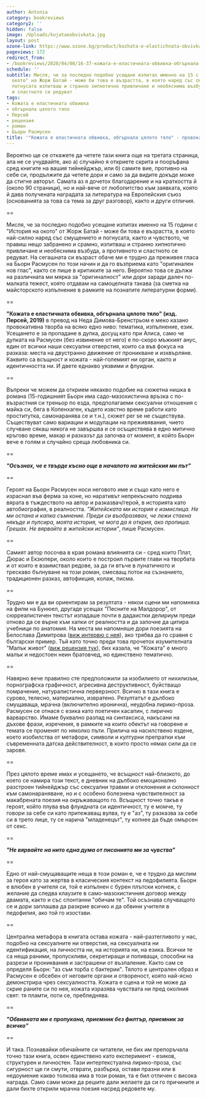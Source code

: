 ```yaml
---
author: Antonia
category: bookreviews
category2: ''
hidden: false
image: /Uploads/kojataeobvivkata.jpg
layout: post
ozone-link: https://www.ozone.bg/product/kozhata-e-elastichnata-obvivka-obgarnala-tsyaloto-tyalo/
pageviews: 172
redirect_from:
- /bookreviews/2020/04/08/16-37-кожата-е-еластичната-обвивка-обгърнала-цялото-тяло
schedule: ''
subtitle: Мисля, че за последно подобно усещане изпитах именно на 15 с "История на
  окото" на Жорж Батай - може би това е възрастта, в която наред със смущението и
  погнусата изпитваш и странно хипнотично привличане и необяснима възбуда, а противното
  и сластното се редуват
tags:
- Кожата е еластичната обвивка
- обгърнала цялото тяло
- Персей
- рецензия
- роман
- Бьорн Расмусен
title: '"Кожата е еластичната обвивка, обгърнала цялото тяло" - провокативна или непосоносима?'
---
```


Вероятно ще се откажете да четете тази книга още на третата страница, ала не се учудвайте, ако a) случайно я откриете скрита и пооръфана сред книгите на вашия тийнейджър, или б) самите вие, противно на себе си, продължите да четете дори и само за да видите докъде може да стигне авторът. Самата аз я дочетох благодарение и на краткостта й (около 90 страници), но и най-вече от любопитство към заявката, която й дава получената наградата за литература на Европейския съюз (основанията за това са тема за друг разговор), както и други отличия. 

\==

Мисля, че за последно подобно усещане изпитах именно на 15 години с "История на окото" от Жорж Батай - може би това е възрастта, в която най-силно наред със смущението и погнусата, както и чувството, че правиш нещо забранено и срамно, изпитваш и странно хипнотично привличане и необяснима възбуда, а противното и сластното се редуват. На сегашната си възраст обаче ми е трудно да преживея гласа на Бьорн Расмусен по този начин и да го възприема като "оригинален нов глас", както се пише в критиките за него. Вероятно това се дължи на различната ми мярка за "оригиналност" или дори заради далеч по-малката тежест, която отдавам на самоцелната такава (за сметка на майсторското изпълнение в рамките на познатите литературни форми). 

\==

**"Кожата е еластичната обвивка, обгърнала цялото тяло" (изд. Персей, 2019)** в превод на Неда Димова-Бренстрьом е меко казано провокативна творба на всяко едно ниво: тематика, изпълнение, език. Усещането е за пропадане в дупка, досущ като при Алиса, само че дупката на Расмусен (без извинение от него) е по-скоро мъжкият анус, един от всички наши сексуални отверстия, които са във фокуса на разказа: места на двустранно движение от проникване и изхвърляне. Каквито са всъщност и кожата - най-големият ни орган, както и идентичността ни. И двете еднакво уязвими и флуидни.

\==

Въпреки че можем да открием някакво подобие на сюжетна нишка в романа (15-годишният Бьорн има садо-мазохистична връзка с по-възрастния си треньор по езда, предполагаеми сексуални отношения с майка си, бяга в Копенхаген, където извстно време работи като проститутка, самонаранява се и т.н.), сюжет per se не съществува. Съществуват само вариации и модулации на преживявания, чието случване сякаш никога не завършва и се осъществява в едно митично кръгово време, макар и разказът да започва от момент, в който Бьорн вече е голям и случайно среща любовника си. 

\==

**_"Осъзнах, че е твърде късно още в началото на житейския ми път"_**

\==

Героят на Бьорн Расмусен носи неговото име и също като него е израснал във ферма за коне, но наративът непрекъснато подрива вярата в тъждеството на автор и разказвач/герой, в историята като автобиография, в реалността. _"Житейската ми история е измислица. Не ми остана и капка съмнение. Преди си въобразявах, че лежи стаена някъде и пулсира, моята история, че мога да я открия, ако пропиша. Грешах. Не вярвайте в житейски истории"_, пише Расмусен. 

\==

Самият автор посочва в края романа влиянията си - сред които Плат, Дюрас и Екзюпери, около които е построил първите глави на творбата и от които е взаимствал редове, за да ги втъче в лунатичното и трескаво бълнуване на този роман, смесващ поток на съзнанието, традиционен разказ, автофикция, колаж, писма.  

\==

Трудно ми е да ви ориентирам за резултата - някои сцени ми напомняха на филм на Бунюел, другаде усещах "Песните на Малдорор", от сюрреалистичен текстът изпадаше почти в дадаистки делириум преди отново да се върне към хапки от реалността и да започне да цитира учебници по анатомия. На места ми напомняше дори поезията на Белослава Димитрова ([виж интервю с нея](https://literaturnirazgovori.com/interviews/2019/12/12/13-43-%D0%B1%D0%B5%D0%BB%D0%BE%D1%81%D0%BB%D0%B0%D0%B2%D0%B0-%D0%B4%D0%B8%D0%BC%D0%B8%D1%82%D1%80%D0%BE%D0%B2%D0%B0-%D0%BD%D0%B0%D0%B2%D1%81%D1%8F%D0%BA%D1%8A%D0%B4%D0%B5-%D1%81%D0%BC%D0%B5-%D1%87%D1%83%D0%BF%D0%BB%D0%B8%D0%B2%D0%B8.html)), ако трябва да го сравня с български пример. Тъй като точно преди това прочетох изумителната "Малък живот" ([виж рецензия тук](https://literaturnirazgovori.com/bookreviews/2020/04/13/12-19-%D0%B8%D0%B7%D1%83%D0%BC%D0%B8%D1%82%D0%B5%D0%BB%D0%BD%D0%B8%D1%8F%D1%82-%D0%BC%D0%B0%D0%BB%D1%8A%D0%BA-%D0%B6%D0%B8%D0%B2%D0%BE%D1%82-%D0%BD%D0%B0-%D1%85%D0%B0%D0%BD%D1%8F-%D1%8F%D0%BD%D0%B0%D0%B3%D0%B8%D1%85%D0%B0%D1%80%D0%B0-%D0%BF%D1%80%D0%B5%D0%BD%D0%B0%D0%BF%D0%B8%D1%81%D0%B2%D0%B0-%D0%B8%D1%81%D1%82%D0%BE%D1%80%D0%B8%D1%8F%D1%82%D0%B0-%D0%BD%D0%B0-%D0%BC%D0%BD%D0%BE%D0%B3%D0%BE%D1%81%D1%82%D1%80%D0%B0%D0%B4%D0%B0%D0%BB%D0%BD%D0%B8%D1%8F-%D0%B9%D0%BE%D0%B2.html)), бих казала, че "Кожата" е много малък и недостоен неин братовчед, но единствено тематично. 

\==

Навярно вече правилно сте предположили за изобилието от нихилизъм, порнографска графичност, агресивна деструктивност, буйстващо помрачение, натуралистична перверзност. Всичко в тази книга е сурово, телесно, материално, извратено. Резултатът е дълбоко смущаваща, мрачна (включително иронична), неудобна лирико-проза. Расмусен се отнася с езика като поетичен касапин, с лирично варварство. Имаме буквално разпад на синтаксиса, накъсани на дъхове фрази, изречения, в рамките на които обектът на говорене и темата се променят по няколко пъти. Прилича на насилствено яздене, което изобилства от метафори, символи и културни препратки към съвременната датска действителност, в които просто нямах сили да се заровя.  

\==

През цялото време имах и усещането, че всъщност най-близкото, до което се намира този текст, е дневник на дълбоко емоционално разстроен тийнейджър със сексуални травми и отклонения и склонност към самонараняване, но и с особено болезнена чувствителност за макабрената поезия на окръжаващото го. Всъщност точно такъв е героят, който плува във флуидната си идентичност, ту е момче, ту говори за себе си като притежаващ вулва, ту е "аз", ту разказва за себе си в трето лице, ту се нарича "младенецът", ту копнее да бъде омърсен от секс.

\==

**_"Не вярвайте на нито една дума от писанията ми за чувства"_**

\==

Едно от най-смущаващите неща в този роман е, че е трудно да мислим за героя като за жертва в класическия контекст на педофилията. Бьорн е влюбен в учителя си, той е изпълнен с бурен плътски копнеж, с желание да следва клаузите в само-мазохистичния договор между двамата, както и със спонтанни "обичам те". Той осъзнава случващото се и дори заплашва да разкрие всичко и да обвини учителя в педофилия, ако той го изостави. 

\==

Централна метафора в книгата остава кожата - най-разтегливото у нас, подобно на сексуалните ни отверстия, на сексуалната ни идентификация, на личността ни, на историята ни, на езика. Всички те са неща раними, пропускливи, секретиращи и попиващи, способни на разрези и прониквания и застрашени от възпаление. Както сам се определя Бьорн: "аз съм торба с бактерии". Тялото е централен образ и Расмусен е обсебен от неговите органи и отвореност, която най-ясно демонстрира чрез сексуалността. Кожата е сцена и той не може да скрие раните си по нея, кожата изразява чувствата ни пред околния свят: тя пламти, поти се, пребледнява.

\==

**_"Обвивката ми е пропукана, приемник без филтър, приемник за всичко"_**

\==

И така. Познавайки обичайните си читатели, не бих им препоръчала точно тази книга, освен единствено като експеримент - езиков, структурен и личностен. Тази интертекстуална лирико-проза, със сигурност ще ги смути, отврати, разбърка, остави празни или в недоумение какво толкова има в този роман, та е бил отличен с висока награда. Само сами може да решите дали желаете да си го причините и дали бихте открили мрачна поезия насред редовете му.